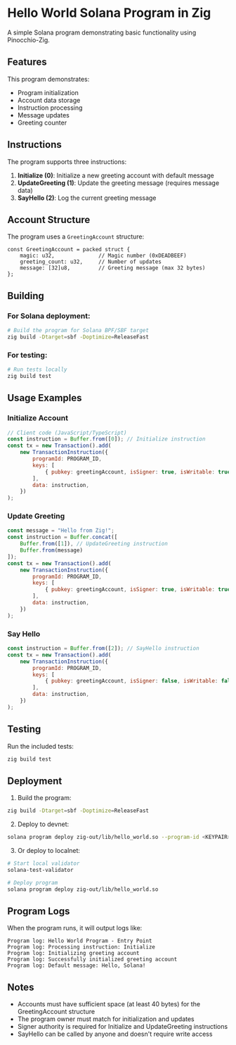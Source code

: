 # Hello World Solana Program in Zig

A simple Solana program demonstrating basic functionality using Pinocchio-Zig.

## Features

This program demonstrates:
- Program initialization
- Account data storage
- Instruction processing
- Message updates
- Greeting counter

## Instructions

The program supports three instructions:

1. **Initialize (0)**: Initialize a new greeting account with default message
2. **UpdateGreeting (1)**: Update the greeting message (requires message data)
3. **SayHello (2)**: Log the current greeting message

## Account Structure

The program uses a `GreetingAccount` structure:
```zig
const GreetingAccount = packed struct {
    magic: u32,              // Magic number (0xDEADBEEF)
    greeting_count: u32,     // Number of updates
    message: [32]u8,         // Greeting message (max 32 bytes)
};
```

## Building

### For Solana deployment:
```bash
# Build the program for Solana BPF/SBF target
zig build -Dtarget=sbf -Doptimize=ReleaseFast
```

### For testing:
```bash
# Run tests locally
zig build test
```

## Usage Examples

### Initialize Account
```javascript
// Client code (JavaScript/TypeScript)
const instruction = Buffer.from([0]); // Initialize instruction
const tx = new Transaction().add(
    new TransactionInstruction({
        programId: PROGRAM_ID,
        keys: [
            { pubkey: greetingAccount, isSigner: true, isWritable: true }
        ],
        data: instruction,
    })
);
```

### Update Greeting
```javascript
const message = "Hello from Zig!";
const instruction = Buffer.concat([
    Buffer.from([1]), // UpdateGreeting instruction
    Buffer.from(message)
]);
const tx = new Transaction().add(
    new TransactionInstruction({
        programId: PROGRAM_ID,
        keys: [
            { pubkey: greetingAccount, isSigner: true, isWritable: true }
        ],
        data: instruction,
    })
);
```

### Say Hello
```javascript
const instruction = Buffer.from([2]); // SayHello instruction
const tx = new Transaction().add(
    new TransactionInstruction({
        programId: PROGRAM_ID,
        keys: [
            { pubkey: greetingAccount, isSigner: false, isWritable: false }
        ],
        data: instruction,
    })
);
```

## Testing

Run the included tests:
```bash
zig build test
```

## Deployment

1. Build the program:
```bash
zig build -Dtarget=sbf -Doptimize=ReleaseFast
```

2. Deploy to devnet:
```bash
solana program deploy zig-out/lib/hello_world.so --program-id <KEYPAIR>
```

3. Or deploy to localnet:
```bash
# Start local validator
solana-test-validator

# Deploy program
solana program deploy zig-out/lib/hello_world.so
```

## Program Logs

When the program runs, it will output logs like:
```
Program log: Hello World Program - Entry Point
Program log: Processing instruction: Initialize
Program log: Initializing greeting account
Program log: Successfully initialized greeting account
Program log: Default message: Hello, Solana!
```

## Notes

- Accounts must have sufficient space (at least 40 bytes) for the GreetingAccount structure
- The program owner must match for initialization and updates
- Signer authority is required for Initialize and UpdateGreeting instructions
- SayHello can be called by anyone and doesn't require write access